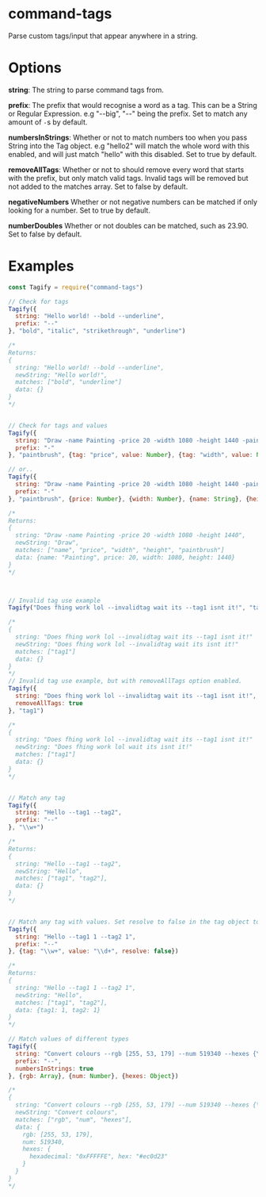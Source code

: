 # command-tags
Parse custom tags/input that appear anywhere in a string.

# Options
**string**: The string to parse command tags from.

**prefix**: The prefix that would recognise a word as a tag. This can be a String or Regular Expression. e.g "--big", "--" being the prefix. Set to match any amount of `-`s by default.

**numbersInStrings**: Whether or not to match numbers too when you pass String into the Tag object. e.g "hello2" will match the whole word with this enabled, and will just match "hello" with this disabled. Set to true by default.

**removeAllTags**: Whether or not to should remove every word that starts with the prefix, but only match valid tags. Invalid tags will be removed but not added to the matches array. Set to false by default.

**negativeNumbers** Whether or not negative numbers can be matched if only looking for a number. Set to true by default.

**numberDoubles** Whether or not doubles can be matched, such as 23.90. Set to false by default.

# Examples
```js
const Tagify = require("command-tags")

// Check for tags
Tagify({
  string: "Hello world! --bold --underline",
  prefix: "--"
}, "bold", "italic", "strikethrough", "underline")

/*
Returns:
{
  string: "Hello world! --bold --underline",
  newString: "Hello world!",
  matches: ["bold", "underline"]
  data: {}
}
*/


// Check for tags and values
Tagify({
  string: "Draw -name Painting -price 20 -width 1080 -height 1440 -paintbrush",
  prefix: "-"
}, "paintbrush", {tag: "price", value: Number}, {tag: "width", value: Number}, {tag: "name", value: String}, {tag: "height", value: Number})

// or..
Tagify({
  string: "Draw -name Painting -price 20 -width 1080 -height 1440 -paintbrush",
  prefix: "-"
}, "paintbrush", {price: Number}, {width: Number}, {name: String}, {height: Number})

/*
Returns:
{
  string: "Draw -name Painting -price 20 -width 1080 -height 1440",
  newString: "Draw",
  matches: ["name", "price", "width", "height", "paintbrush"]
  data: {name: "Painting", price: 20, width: 1080, height: 1440}
}
*/



// Invalid tag use example
Tagify("Does fhing work lol --invalidtag wait its --tag1 isnt it!", "tag1")

/*
{
  string: "Does fhing work lol --invalidtag wait its --tag1 isnt it!"
  newString: "Does fhing work lol --invalidtag wait its isnt it!"
  matches: ["tag1"]
  data: {}
}
*/
// Invalid tag use example, but with removeAllTags option enabled.
Tagify({
  string: "Does fhing work lol --invalidtag wait its --tag1 isnt it!",
  removeAllTags: true
}, "tag1")

/*
{
  string: "Does fhing work lol --invalidtag wait its --tag1 isnt it!"
  newString: "Does fhing work lol wait its isnt it!"
  matches: ["tag1"]
  data: {}
}
*/


// Match any tag
Tagify({
  string: "Hello --tag1 --tag2",
  prefix: "--"
}, "\\w+")

/*
Returns:
{
  string: "Hello --tag1 --tag2",
  newString: "Hello",
  matches: ["tag1", "tag2"],
  data: {}
}
*/


// Match any tag with values. Set resolve to false in the tag object to avoid resolving the value to match a string.
Tagify({
  string: "Hello --tag1 1 --tag2 1",
  prefix: "--"
}, {tag: "\\w+", value: "\\d+", resolve: false})

/*
Returns:
{
  string: "Hello --tag1 1 --tag2 1",
  newString: "Hello",
  matches: ["tag1", "tag2"],
  data: {tag1: 1, tag2: 1}
}
*/

// Match values of different types
Tagify({
  string: "Convert colours --rgb [255, 53, 179] --num 519340 --hexes {\"hexadecimal\": \"0xFFFFFE\", \"hex\": \"#ec0d23\"}",
  prefix: "--",
  numbersInStrings: true
}, {rgb: Array}, {num: Number}, {hexes: Object})

/*
{
  string: "Convert colours --rgb [255, 53, 179] --num 519340 --hexes {\"hexadecimal\": \"0xFFFFFE\", \"hex\": \"#ec0d23\"}",
  newString: "Convert colours",
  matches: ["rgb", "num", "hexes"],
  data: {
    rgb: [255, 53, 179], 
    num: 519340, 
    hexes: {
      hexadecimal: "0xFFFFFE", hex: "#ec0d23"
    }
  }
}
*/
```